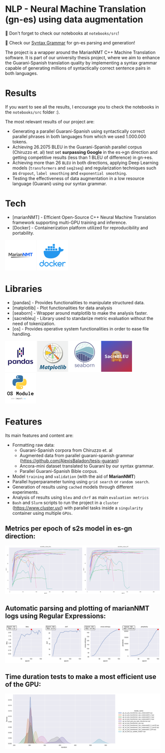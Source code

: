 # NLP - Neural Machine Translation (gn-es) using data augmentation

📙 Don't forget to check our notebooks at `notebooks/src`!

🌲 Check our [Syntax Grammar](https://github.com/AlexisBaladon/SyntaxGrammar-es-gn) for gn-es parsing and generation!

The project is a wrapper around the MarianNMT C++ Machine Translation software. 
It is part of our university thesis project, where we aim to enhance the Guaraní-Spanish
translation quality by implementing a syntax grammar capable of generating millions of
syntactically correct sentence pairs in both languages.

# Results

If you want to see all the results, I encourage you to check the notebooks in the `notebooks/src` folder :).

The most relevant results of our project are:
- Generating a parallel Guaraní-Spanish using syntactically correct
parallel phrases in both languages from which we used 1.000.000 tokens.
- Achieving 26.2075 BLEU in the Guaraní-Spanish parallel corpus (Chiruzzo et. al) test set **surpassing Google** in the es->gn direction and getting competitive results (less than 1 BLEU of difference) in gn->es.
- Achieving more than 26 `BLEU` in both directions, applying Deep Learning models (`transformers` and `seq2seq`) and regularization techniques such as `dropout`, `label smoothing` and `exponential smoothing`.
- Testing the effectiveness of data augmentation in a low resource language (Guaraní) using our syntax grammar.


# Tech

- [marianNMT] - Efficient Open-Source C++ Neural Machine Translation framework supporting multi-GPU training and inference.
- [Docker] - Containerization platform utilized for reproducibility and portability.

![marianNMT](./assets/icons/MarianNMT.png)
![docker](./assets/icons/docker.png)

# Libraries

- [pandas] - Provides functionalities to manipulate structured data.
- [matplotlib] - Plot functionalities for data analysis
- [seaborn] - Wrapper around matplotlib to make the analysis faster.
- [sacrebleu] - Library used to standarize metric evaluation without the need of tokenization.
- [os] - Provides operative system functionalities in order to ease file handling.

![pandas](./assets/icons/pandas.png)
![matplotlib](./assets/icons/matplotlib.png)
![seaborn](./assets/icons/seaborn.png)
![sacrebleu](./assets/icons/sacrebleu.png)
![os](./assets/icons/os.png)

# Features

Its main features and content are:
- Formatting raw data:
    - Guaraní-Spanish corpora from Chiruzzo et. al
    - Augmented data from parallel guaraní-spanish grammar (https://github.com/AlexisBaladon/tesis-guarani)
    - Ancora-mini dataset translated to Guaraní by our syntax grammar.
    - Parallel Guaraní-Spanish Bible corpus.
- Model `training` and `validation` (with the aid of **MarianNMT**)
- Parallel hyperparameter tuning using `grid search` or `random search`.
- Generation of results using `cached` models through different experiments.
- Analysis of results using `bleu` and `chrf` as main `evaluation metrics`
- `Bash` and `Slurm` scripts to run the project in a `cluster` (https://www.cluster.uy/) with parallel tasks inside a `singularity` container using multiple `GPUs`.

## Metrics per epoch of s2s model in es-gn direction:
![output1](./assets/results/output1.png)

## Automatic parsing and plotting of marianNMT logs using Regular Expressions:
![output1](./assets/results/output.png)

## Time duration tests to make a most efficient use of the GPU:
![output4](./assets/results/output4.png)
